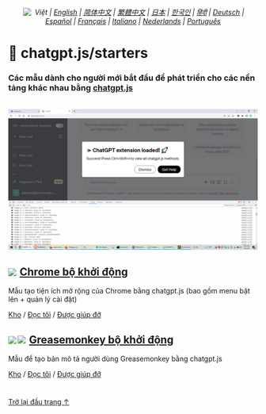 <div align="center">

###### <a href="https://github.com/kudoai/chatgpt.js/tree/main/starters/docs"><img height=15 style="margin: 0 3px -2px" src="https://raw.githubusercontent.com/kudoai/chatgpt.js/0fc3060273fcff77d3e2ff968d5c74acdab62beb/media/images/icons/earth-americas-icon32.svg"></a> Việt | <a href="../..#readme">English</a> | <a href="../zh-cn#readme">简体中文</a> | <a href="../zh-tw#readme">繁體中文</a> | <a href="../ja#readme">日本</a> | <a href="../ko#readme">한국인</a> | <a href="../hi#readme">हिंदी</a> | <a href="../de#readme">Deutsch</a> | <a href="../es#readme">Español</a> | <a href="../fr#readme">Français</a> | <a href="../it#readme">Italiano</a> | <a href="../nl#readme">Nederlands</a> | <a href="../pt#readme">Português</a>

</div>

# 🚀 chatgpt.js/starters

### Các mẫu dành cho người mới bắt đầu để phát triển cho các nền tảng khác nhau bằng <a href="https://github.com/kudoai/chatgpt.js">chatgpt.js</a>

<br>

<picture>
    <source type="image/webp" srcset="../../chrome/media/images/screenshots/extension-loaded.webp">
    <img src="../../chrome/media/images/screenshots/extension-loaded.png">
</picture>

<h2><a href="../../chrome"><img style="margin: 0 2px -1px 0" height=18 src="https://www.google.com/chrome/static/images/favicons/apple-icon-60x60.png"></a> <a href="../../chrome">Chrome  bộ khởi động</a></h2>

Mẫu tạo tiện ích mở rộng của Chrome bằng chatgpt.js (bao gồm menu bật lên + quản lý cài đặt)

[Kho](https://github.com/kudoai/chatgpt.js-chrome-starter) / [Đọc tôi](../../chrome/docs/vi#readme) / [Được giúp đỡ](https://github.com/kudoai/chatgpt.js-chrome-starter/issues)

<h2><a href="../../greasemonkey"><img style="margin: 0 2px -0.065rem 0" height=19 src="https://raw.githubusercontent.com/kudoai/chatgpt.js/main/starters/media/images/icons/tampermonkey-icon28.png"><img style="margin: 0 2px -0.035rem 1px" height=19.5 src="https://raw.githubusercontent.com/kudoai/chatgpt.js/main/starters/media/images/icons/violentmonkey-icon100.png"></a> <a href="../../greasemonkey">Greasemonkey  bộ khởi động</a></h2>

Mẫu để tạo bản mô tả người dùng Greasemonkey bằng chatgpt.js

[Kho](https://github.com/kudoai/chatgpt.js-greasemonkey-starter) / [Đọc tôi](../../greasemonkey#readme) / [Được giúp đỡ](https://github.com/kudoai/chatgpt.js-greasemonkey-starter/issues)

#

[Trở lại đầu trang ↑](#)
